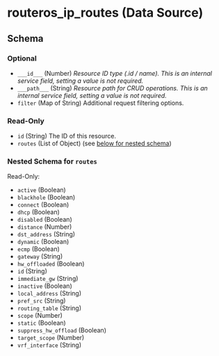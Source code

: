 # routeros_ip_routes (Data Source)




<!-- schema generated by tfplugindocs -->
## Schema

### Optional

- `___id___` (Number) <em>Resource ID type (.id / name). This is an internal service field, setting a value is not required.</em>
- `___path___` (String) <em>Resource path for CRUD operations. This is an internal service field, setting a value is not required.</em>
- `filter` (Map of String) Additional request filtering options.

### Read-Only

- `id` (String) The ID of this resource.
- `routes` (List of Object) (see [below for nested schema](#nestedatt--routes))

<a id="nestedatt--routes"></a>
### Nested Schema for `routes`

Read-Only:

- `active` (Boolean)
- `blackhole` (Boolean)
- `connect` (Boolean)
- `dhcp` (Boolean)
- `disabled` (Boolean)
- `distance` (Number)
- `dst_address` (String)
- `dynamic` (Boolean)
- `ecmp` (Boolean)
- `gateway` (String)
- `hw_offloaded` (Boolean)
- `id` (String)
- `immediate_gw` (String)
- `inactive` (Boolean)
- `local_address` (String)
- `pref_src` (String)
- `routing_table` (String)
- `scope` (Number)
- `static` (Boolean)
- `suppress_hw_offload` (Boolean)
- `target_scope` (Number)
- `vrf_interface` (String)


